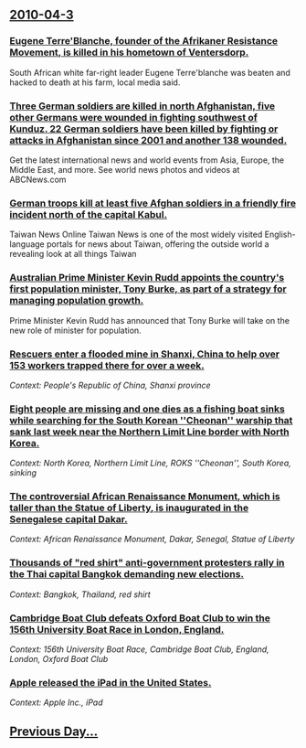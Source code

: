 ## [2010-04-3](/news/2010/04/3/index.md)

### [Eugene Terre'Blanche, founder of the Afrikaner Resistance Movement, is killed in his hometown of Ventersdorp.  ](/news/2010/04/3/euga-ne-terre-blanche-founder-of-the-afrikaner-resistance-movement-is-killed-in-his-hometown-of-ventersdorp.md)
South African white far-right leader Eugene Terre&#39;blanche was beaten and hacked to death at his farm, local media said.

### [Three German soldiers are killed in north Afghanistan, five other Germans were wounded in fighting southwest of Kunduz. 22 German soldiers have been killed by fighting or attacks in Afghanistan since 2001 and another 138 wounded. ](/news/2010/04/3/three-german-soldiers-are-killed-in-north-afghanistan-five-other-germans-were-wounded-in-fighting-southwest-of-kunduz-22-german-soldiers-h.md)
Get the latest international news and world events from Asia, Europe, the Middle East, and more. See world news photos and videos at ABCNews.com

### [German troops kill at least five Afghan soldiers in a friendly fire incident north of the capital Kabul. ](/news/2010/04/3/german-troops-kill-at-least-five-afghan-soldiers-in-a-friendly-fire-incident-north-of-the-capital-kabul.md)
Taiwan News Online Taiwan News is one of the most widely visited English-language portals for news about Taiwan, offering the outside world a revealing look at all things Taiwan

### [Australian Prime Minister Kevin Rudd appoints the country's first population minister, Tony Burke, as part of a strategy for managing population growth. ](/news/2010/04/3/australian-prime-minister-kevin-rudd-appoints-the-country-s-first-population-minister-tony-burke-as-part-of-a-strategy-for-managing-popula.md)
Prime Minister Kevin Rudd has announced that Tony Burke will take on the new role of minister for population.

### [Rescuers enter a flooded mine in Shanxi, China to help over 153 workers trapped there for over a week. ](/news/2010/04/3/rescuers-enter-a-flooded-mine-in-shanxi-china-to-help-over-153-workers-trapped-there-for-over-a-week.md)
_Context: People's Republic of China, Shanxi province_

### [Eight people are missing and one dies as a fishing boat sinks while searching for the South Korean ''Cheonan'' warship that sank last week near the Northern Limit Line border with North Korea. ](/news/2010/04/3/eight-people-are-missing-and-one-dies-as-a-fishing-boat-sinks-while-searching-for-the-south-korean-cheonan-warship-that-sank-last-week-n.md)
_Context: North Korea, Northern Limit Line, ROKS ''Cheonan'', South Korea, sinking_

### [The controversial African Renaissance Monument, which is taller than the Statue of Liberty, is inaugurated in the Senegalese capital Dakar. ](/news/2010/04/3/the-controversial-african-renaissance-monument-which-is-taller-than-the-statue-of-liberty-is-inaugurated-in-the-senegalese-capital-dakar.md)
_Context: African Renaissance Monument, Dakar, Senegal, Statue of Liberty_

### [Thousands of "red shirt" anti-government protesters rally in the Thai capital Bangkok demanding new elections. ](/news/2010/04/3/thousands-of-red-shirt-anti-government-protesters-rally-in-the-thai-capital-bangkok-demanding-new-elections.md)
_Context: Bangkok, Thailand, red shirt_

### [Cambridge Boat Club defeats Oxford Boat Club to win the 156th University Boat Race in London, England. ](/news/2010/04/3/cambridge-boat-club-defeats-oxford-boat-club-to-win-the-156th-university-boat-race-in-london-england.md)
_Context: 156th University Boat Race, Cambridge Boat Club, England, London, Oxford Boat Club_

### [ Apple released the iPad in the United States.](/news/2010/04/3/apple-released-the-ipad-in-the-united-states.md)
_Context: Apple Inc., iPad_

## [Previous Day...](/news/2010/04/2/index.md)

